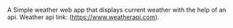 A Simple weather web app that displays current weather with the help of an api. Weather api link: (https://www.weatherapi.com).
